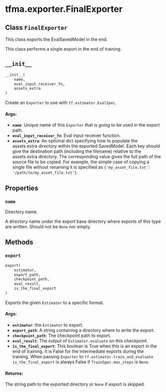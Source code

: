 <div itemscope itemtype="http://developers.google.com/ReferenceObject">
<meta itemprop="name" content="tfma.exporter.FinalExporter" />
<meta itemprop="path" content="Stable" />
<meta itemprop="property" content="name"/>
<meta itemprop="property" content="__init__"/>
<meta itemprop="property" content="export"/>
</div>

# tfma.exporter.FinalExporter

## Class `FinalExporter`



This class exports the EvalSavedModel in the end.

This class performs a single export in the end of training.

<h2 id="__init__"><code>__init__</code></h2>

``` python
__init__(
    name,
    eval_input_receiver_fn,
    assets_extra
)
```

Create an `Exporter` to use with `tf.estimator.EvalSpec`.

#### Args:

* <b>`name`</b>: Unique name of this `Exporter` that is going to be used in the
    export path.
* <b>`eval_input_receiver_fn`</b>: Eval input receiver function.
* <b>`assets_extra`</b>: An optional dict specifying how to populate the assets.extra
    directory within the exported SavedModel.  Each key should give the
    destination path (including the filename) relative to the assets.extra
    directory.  The corresponding value gives the full path of the source
    file to be copied.  For example, the simple case of copying a single
    file without renaming it is specified as
    `{'my_asset_file.txt': '/path/to/my_asset_file.txt'}`.



## Properties

<h3 id="name"><code>name</code></h3>

Directory name.

A directory name under the export base directory where exports of
this type are written.  Should not be `None` nor empty.



## Methods

<h3 id="export"><code>export</code></h3>

``` python
export(
    estimator,
    export_path,
    checkpoint_path,
    eval_result,
    is_the_final_export
)
```

Exports the given `Estimator` to a specific format.

#### Args:

* <b>`estimator`</b>: the `Estimator` to export.
* <b>`export_path`</b>: A string containing a directory where to write the export.
* <b>`checkpoint_path`</b>: The checkpoint path to export.
* <b>`eval_result`</b>: The output of `Estimator.evaluate` on this checkpoint.
* <b>`is_the_final_export`</b>: This boolean is True when this is an export in the
    end of training.  It is False for the intermediate exports during
    the training.
    When passing `Exporter` to `tf.estimator.train_and_evaluate`
    `is_the_final_export` is always False if `TrainSpec.max_steps` is
    `None`.


#### Returns:

The string path to the exported directory or `None` if export is skipped.



